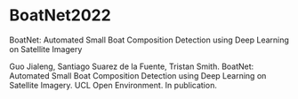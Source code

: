 # BoatNet2022
BoatNet: Automated Small Boat Composition Detection using Deep Learning on Satellite Imagery

Guo Jialeng, Santiago Suarez de la Fuente, Tristan Smith. BoatNet: Automated Small Boat Composition Detection using Deep Learning on Satellite Imagery. UCL Open Environment. In publication.
